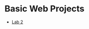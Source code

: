 <h1>Basic Web Projects</h1>

<ul>
<li><a href="lab2/index.html" target="_blank">Lab 2</a></li>
</ul>
